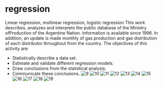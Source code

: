 # regression
Linear regression, multinear regression, logistic regression
This work describes, analyzes and interprets the public database of the Ministry ofProduction of the Argentine Nation.
Information is available since 1996. In addition, an update is made monthly of gas production and gas distribution of each distributor throughout from the country.
The objectives of this activity are:
* Statistically describe a data set.
* Estimate and validate different regression models.
* Draw conclusions from the statistical analysis.
* Communicate these conclusions.
![9](https://github.com/marielabvargas/regression/assets/1233695/6207e500-3046-4210-aec9-bc3317434e1e)
![10](https://github.com/marielabvargas/regression/assets/1233695/7f252d4a-a8de-483e-9381-7d8ce99e2462)
![11](https://github.com/marielabvargas/regression/assets/1233695/a638f345-7a5e-46b4-95bc-ee2f6623868f)
![12](https://github.com/marielabvargas/regression/assets/1233695/142cd5e5-7a04-435f-a2e7-c2404805474b)
![13](https://github.com/marielabvargas/regression/assets/1233695/06de2611-8b34-4b22-a33f-8c6f4cb9ff5a)
![14](https://github.com/marielabvargas/regression/assets/1233695/b7346354-b68c-4295-b779-9a1986195340)
![15](https://github.com/marielabvargas/regression/assets/1233695/84274c53-b988-49b4-bdf6-dee0123e4862)
![16](https://github.com/marielabvargas/regression/assets/1233695/aee51d9f-7b0a-4c4c-aa90-7d4411160e8b)
![17](https://github.com/marielabvargas/regression/assets/1233695/e960059f-d525-4143-b87b-dd938587de69)
![18](https://github.com/marielabvargas/regression/assets/1233695/259b948e-97b7-485c-9c6c-9519f6c52d01)
![19](https://github.com/marielabvargas/regression/assets/1233695/c93012fc-c91d-49a0-a649-7bafe4d5cb60)
